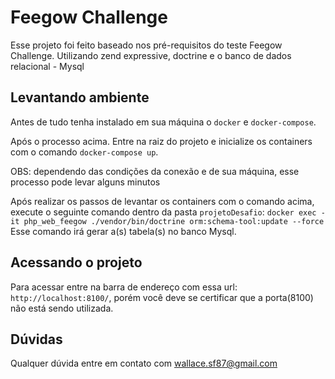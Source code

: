 # Feegow Challenge
Esse projeto foi feito baseado nos pré-requisitos do teste Feegow Challenge. Utilizando zend expressive, doctrine e o banco de dados relacional - Mysql

## Levantando ambiente
Antes de tudo tenha instalado em sua máquina o `docker` e `docker-compose`.

Após o processo acima.
Entre na raiz do projeto e inicialize os containers com o comando `docker-compose up`.

OBS: dependendo das condições da conexão e de sua máquina, esse processo pode levar alguns minutos

Após realizar os passos de levantar os containers com o comando acima, execute o seguinte comando dentro da pasta `projetoDesafio`: `docker exec -it php_web_feegow ./vendor/bin/doctrine orm:schema-tool:update --force`
Esse comando irá gerar a(s) tabela(s) no banco Mysql.

## Acessando o projeto
Para acessar entre na barra de endereço com essa url: `http://localhost:8100/`, porém você deve se certificar que a porta(8100) não está sendo utilizada.

## Dúvidas
Qualquer dúvida entre em contato com wallace.sf87@gmail.com
